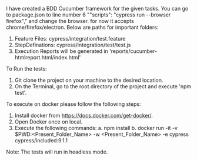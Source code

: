 I have created a BDD Cucumber framework for the given tasks.
You can go to package.json to line number 6 ""scripts": "cypress run --browser firefox"," and change the browser. for now it accepts chrome/firefox/electron.
Below are paths for important folders:
1. Feature Files: cypress/integration/test.feature
2. StepDefinations: cypress/integration/test/test.js
3. Execution Reports will be generated in 'reports/cucumber-htmlreport.html/index.html'

To Run the tests:
1. Git clone the project on your machine to the desired location.
2. On the Terminal, go to the root directory of the project and execute 'npm test'.

To execute on docker please follow the following steps:
1. Install docker from https://docs.docker.com/get-docker/. 
2. Open Docker once on local.
3. Execute the following commands: 
    a. npm install
    b. docker run -it -v $PWD:<Present_Folder_Name> -w <Present_Folder_Name> -e cypress cypress/included:9.1.1


Note: The tests will run in headless mode.
